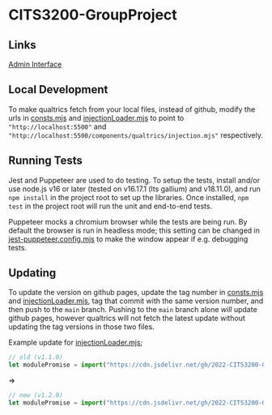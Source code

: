 # CITS3200-GroupProject

## Links

[Admin Interface](./templates/admin_interface.html)

## Local Development

To make qualtrics fetch from your local files, instead of github, modify the urls in [consts.mjs](./components/qualtrics/consts.mjs) and [injectionLoader.mjs](./components/qualtrics/injectionLoader.mjs) to point to `"http://localhost:5500"` and `"http://localhost:5500/components/qualtrics/injection.mjs"` respectively.

## Running Tests

Jest and Puppeteer are used to do testing. To setup the tests, install and/or use node.js v16 or later (tested on v16.17.1 (lts gallium) and v18.11.0), and run `npm install` in the project root to set up the libraries. Once installed, `npm test` in the project root will run the unit and end-to-end tests.

Puppeteer mocks a chromium browser while the tests are being run. By default the browser is run in headless mode; this setting can be changed in [jest-puppeteer.config.mjs](./jest-puppeteer.config.mjs) to make the window appear if e.g. debugging tests.

## Updating

To update the version on github pages, update the tag number in [consts.mjs](./components/qualtrics/consts.mjs) and [injectionLoader.mjs](./components/qualtrics/injectionLoader.mjs), tag that commit with the same version number, and then push to the `main` branch. Pushing to the `main` branch alone *will* update github pages, however qualtrics will not fetch the latest update without updating the tag versions in those two files.

Example update for [injectionLoader.mjs](./components/qualtrics/injectionLoader.mjs);

```js
// old (v1.1.0)
let modulePromise = import("https://cdn.jsdelivr.net/gh/2022-CITS3200-GraphTeam/CITS3200-GroupProject@v1.1.0/components/qualtrics/injection.min.mjs");
```

=>

```js
// new (v1.2.0)
let modulePromise = import("https://cdn.jsdelivr.net/gh/2022-CITS3200-GraphTeam/CITS3200-GroupProject@v1.2.0/components/qualtrics/injection.min.mjs");
```
